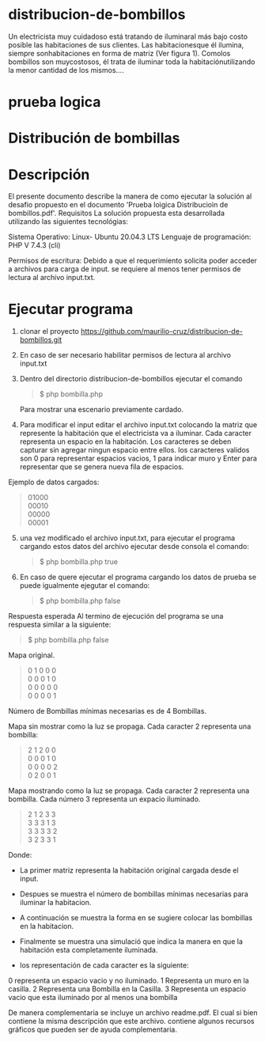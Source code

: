 # distribucion-de-bombillos
Un electricista muy cuidadoso está tratando de iluminaral más bajo costo posible las habitaciones de sus clientes. Las habitacionesque él ilumina, siempre sonhabitaciones en forma de matriz (Ver figura 1). Comolos bombillos son muycostosos, él trata de iluminar toda la habitaciónutilizando la menor cantidad de los mismos....


# prueba logica  
# Distribución de bombillas  

# Descripción
El presente documento describe la manera de como ejecutar la solución al desafio propuesto en el documento  'Prueba loìgica Distribucioìn de bombillos.pdf'.
Requisitos
La solución propuesta esta desarrollada utilizando las siguientes tecnológias:

Sistema Operativo: Linux- Ubuntu 20.04.3 LTS
Lenguaje de programación: PHP V 7.4.3 (cli)

Permisos de escritura: Debido a que el requerimiento solicita poder acceder a archivos para carga de input. se requiere al menos tener permisos de lectura al archivo  input.txt.

# Ejecutar programa

1. clonar el proyecto https://github.com/maurilio-cruz/distribucion-de-bombillos.git

2. En caso de ser necesario habilitar permisos de lectura al archivo input.txt
 
3. Dentro del directorio distribucion-de-bombillos ejecutar el comando
	  >$ php bombilla.php  

   Para mostrar una escenario previamente cardado.
   
4. Para modificar el input editar el archivo input.txt colocando la matriz que represente la habitación que el electricista va a iluminar.
	Cada caracter representa un espacio en la habitación. Los caracteres se deben capturar sin agregar ningun espacio entre ellos. los caracteres validos son 0 para representar espacios vacios, 1 para indicar muro y Enter para representar que se genera nueva fila de espacios.
  
Ejemplo de datos cargados:

>01000  
>00010  
>00000  
>00001  


5. una vez modificado el archivo input.txt, para ejecutar el programa cargando estos datos del archivo ejecutar desde	consola el comando:
	>$ php bombilla.php true
  
6. En caso de quere ejecutar el programa cargando los datos de prueba se puede igualmente ejegutar el comando:
	>$ php bombilla.php false

Respuesta esperada
Al termino de ejecución del programa se una respuesta similar a la siguiente:

>$ php bombilla.php false

Mapa original.

> 0 1 0 0 0  
> 0 0 0 1 0  
> 0 0 0 0 0  
> 0 0 0 0 1  

Número de Bombillas mínimas necesarias es de 4 Bombillas.

Mapa sin mostrar como la luz se propaga. Cada caracter 2 representa una bombilla:

>2 1 2 0 0  
>0 0 0 1 0  
>0 0 0 0 2  
>0 2 0 0 1  

Mapa mostrando como la luz se propaga. Cada caracter 2 representa una bombilla. Cada número 3 representa un expacio iluminado. 

>2 1 2 3 3  
>3 3 3 1 3  
>3 3 3 3 2  
>3 2 3 3 1   

Donde:
* La primer matriz representa la habitación original cargada desde el input. 
* Despues se muestra el número de bombillas mínimas necesarias para iluminar la habitacion.
* A continuación se muestra la forma en se sugiere colocar las bombillas en la habitacion.
* Finalmente se muestra una simulació que indica la manera en que la habitación esta completamente iluminada.

* los representación de cada caracter es la siguiente:

0 representa un espacio vacio y no iluminado.
1 Representa un muro en la casilla.
2 Representa una Bombilla en la Casilla.
3 Representa un espacio vacio que esta iluminado por al menos una bombilla


De manera complementaria se incluye un archivo readme.pdf. El cual si bien contiene la misma descripción que este archivo. contiene algunos recursos gráficos que pueden ser de ayuda complementaria.

